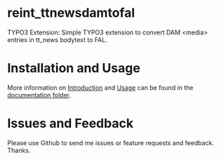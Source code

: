 reint_ttnewsdamtofal
======================

TYPO3 Extension: Simple TYPO3 extension to convert DAM &lt;media> entries in tt_news bodytext to FAL.



Installation and Usage
======================

More information on [Introduction](Documentation/Introduction/Index.rst) and [Usage](Documentation/UsersManual/Index.rst) can be found in the [documentation folder](Documentation/Index.rst).


Issues and Feedback
======================

Please use Github to send me issues or feature requests and feedback. Thanks.
